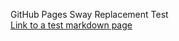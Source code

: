 GitHub Pages Sway Replacement Test
<br>
<a href="https://smc-presales-accelerators.github.io/TestMarkdown.md">Link to a test markdown page</a>

